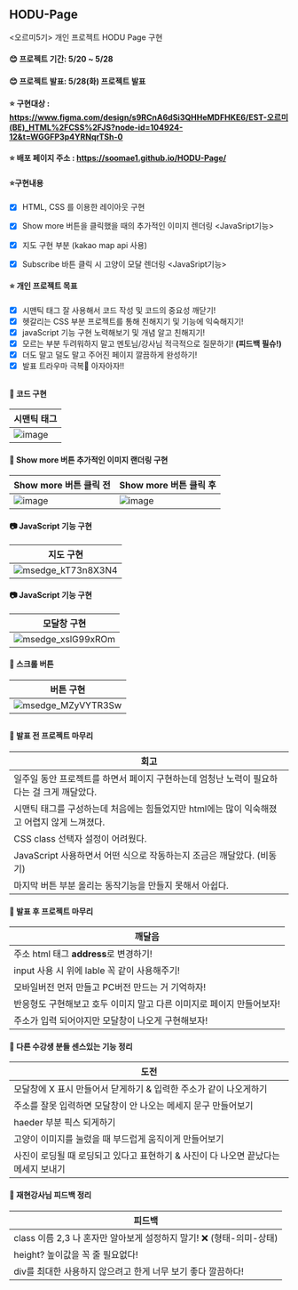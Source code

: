 ## HODU-Page
<오르미5기> 개인 프로젝트 HODU Page 구현

#### 😊 프로젝트 기간: 5/20 ~ 5/28
#### 😊 프로젝트 발표: 5/28(화) 프로젝트 발표

#### ⭐ 구현대상 : https://www.figma.com/design/s9RCnA6dSi3QHHeMDFHKE6/EST-오르미(BE)_HTML%2FCSS%2FJS?node-id=104924-12&t=WGGFP3p4YRNqrTSh-0
#### ⭐ 배포 페이지 주소 : https://soomae1.github.io/HODU-Page/

#### ⭐구현내용
- [x] HTML, CSS 를 이용한 레이아웃 구현
- [x] Show more 버튼을 클릭했을 때의 추가적인 이미지 렌더링 <JavaSript기능>
- [x] 지도 구현 부분 (kakao map api 사용)
- [x] Subscribe 바튼 클릭 시 고양이 모달 렌더링 <JavaSript기능>


#### ⭐ 개인 프로젝트 목표
- [x] 시맨틱 태그 잘 사용해서 코드 작성 및 코드의 중요성 깨닫기!
- [x] 헷갈리는 CSS 부분 프로젝트를 통해 친해지기 및 기능에 익숙해지기!
- [x] javaScript 기능 구현 노력해보기 및 개념 알고 친해지기!
- [x] 모르는 부분 두려워하지 말고 멘토님/강사님 적극적으로 질문하기! **(피드백 필슈!)**
- [x] 더도 말고 덜도 말고 주어진 페이지 깔끔하게 완성하기!
- [x] 발표 트라우마 극복👩 아자아자!!

## 


#### 🔗 코드 구현

| 시맨틱 태그 | 
|---|
| ![image](https://github.com/soomae1/HODU-Page/assets/168793000/49249a33-a749-499a-93e6-9e5b4937f7e8) |
   

#### 🔗 Show more 버튼 추가적인 이미지 랜더링 구현

| Show more 버튼 클릭 전 | Show more 버튼 클릭 후 |
|---|---|
| ![image](https://github.com/soomae1/HODU-Page/assets/168793000/378025f0-705b-446c-8198-48f8b7917b20)  | ![image](https://github.com/soomae1/HODU-Page/assets/168793000/ba458986-1f86-4191-b52c-65bc2c130f26)|


#### 📷 JavaScript 기능 구현

| 지도 구현 | 
|---|
| ![msedge_kT73n8X3N4](https://github.com/soomae1/HODU-Page/assets/168793000/8c25b693-534a-45cc-9c50-50976804a48f) |


#### 📷 JavaScript 기능 구현

| 모달창 구현 | 
|---|
| ![msedge_xslG99xROm](https://github.com/soomae1/HODU-Page/assets/168793000/21337e7d-d2d3-464d-8621-54b868a71db1) |


#### 🔗 스크롤 버튼

| 버튼 구현 | 
|---|
| ![msedge_MZyVYTR3Sw](https://github.com/soomae1/HODU-Page/assets/168793000/f0ece436-2028-4e53-b51a-e64c3bc9d7a4) |


##

#### 🐥 발표 전 프로젝트 마무리
| 회고 |
|---|
| 일주일 동안 프로젝트를 하면서 페이지 구현하는데 엄청난 노력이 필요하다는 걸 크게 깨달았다. |
| 시맨틱 태그를 구성하는데 처음에는 힘들었지만 html에는 많이 익숙해졌고 어렵지 않게 느껴졌다. |
| CSS class 선택자 설정이 어려웠다. |
| JavaScript 사용하면서 어떤 식으로 작동하는지 조금은 깨달았다. (비동기) |
| 마지막 버튼 부분 올리는 동작기능을 만들지 못해서 아쉽다. |


#### 🐥 발표 후 프로젝트 마무리
| 깨달음 |
|---|
| 주소 html 태그 **address**로 변경하기! |
| input 사용 시 위에 lable 꼭 같이 사용해주기!|
| 모바일버전 먼저 만들고 PC버전 만드는 거 기억하자! |
| 반응형도 구현해보고 호두 이미지 말고 다른 이미지로 페이지 만들어보자! |
| 주소가 입력 되어야지만 모달창이 나오게 구현해보자! |

#### 🐥 다른 수강생 분들 센스있는 기능 정리
| 도전 |
|---|
| 모달창에 X 표시 만들어서 닫게하기 & 입력한 주소가 같이 나오게하기 |
| 주소를 잘못 입력하면 모달창이 안 나오는 메세지 문구 만들어보기 |
| haeder 부분 픽스 되게하기 |
| 고양이 이미지를 눌렀을 때 부드럽게 움직이게 만들어보기 |
| 사진이 로딩될 때 로딩되고 있다고 표현하기 & 사진이 다 나오면 끝났다는 메세지 보내기 |


#### 🐥 재현강사님 피드백 정리
| 피드백 |
|---|
| class 이름 2,3 나 혼자만 알아보게 설정하지 말기! ❌ (형태-의미-상태) |
| height? 높이값을 꼭 줄 필요없다! |
| div를 최대한 사용하지 않으려고 한게 너무 보기 좋다 깔끔하다! |


